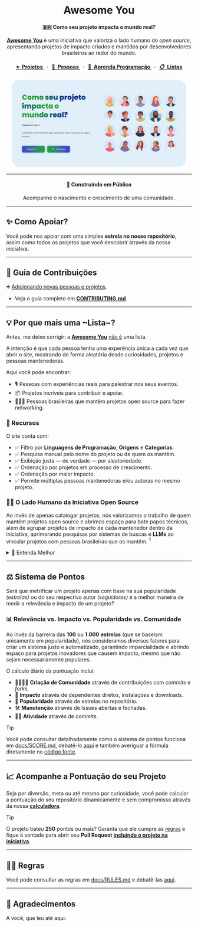 <div align="center">
  <h1>Awesome You</h1>
  <h4>🇧🇷 Como seu projeto impacta o mundo real?</h4>
  <p><b><a href="https://awesomeyou.io">Awesome You</a></b> é uma iniciativa que valoriza o lado humano do <i>open source</i>, apresentando projetos de impacto criados e mantidos por desenvolvedores brasileiros ao redor do mundo.</p>
  <h4 align="center">
    <a href="https://awesomeyou.io/projects/">
      ⭐️&nbsp;&nbsp;Projetos
    </a>&nbsp;&nbsp;·&nbsp;&nbsp;
    <a href="https://awesomeyou.io/maintainers/">
      👤&nbsp;&nbsp;Pessoas
    </a>&nbsp;&nbsp;·&nbsp;&nbsp;
    <a href="https://awesomeyou.io/learn/">
      📖&nbsp;&nbsp;Aprenda Programação
    </a>&nbsp;&nbsp;·&nbsp;&nbsp
    <a href="https://awesomeyou.io/lists/">
      📋&nbsp;&nbsp;Listas
    </a>
  </h4>
  <a href="https://awesomeyou.io/"><img src="./.github/resources/banner.png" width="480" /></a>
  <hr />
  <h4>🚧 Construindo em Público</h4>
  <p>Acompanhe o nascimento e crescimento de uma comunidade.</p>
</div>

---

## ✨ Como Apoiar?

Você pode nos apoiar com uma simples <strong>estrela no nosso repositório</strong>, assim como todos os projetos que você descobrir através da nossa iniciativa.

---

## 🤝 Guia de Contribuições

➕ [Adicionando novas pessoas e projetos](https://awesomeyou.io/new/).

- Veja o guia completo em [**CONTRIBUTING.md**](./CONTRIBUTING.md).

---

## 💡 Por que mais uma ~Lista~?

Antes, me deixe corrigir: a [**Awesome You**](https://awesomeyou.io) <ins>não é</ins> uma lista.

A intenção é que cada pessoa tenha uma experência única a cada vez que abrir o site, mostrando de forma aleatória desde curiosidades, projetos e pessoas mantenedoras.

Aqui você pode encontrar:

- 🎙️ Pessoas com experiências reais para palestrar nos seus eventos.
- 📦 Projetos incríveis para contribuir e apoiar.
- 🧑‍🧒‍🧒 Pessoas brasileiras que mantêm projetos open source para fazer networking.

### 🧩 Recursos

O site conta com:

- ✅ Filtro por **Linguagens de Programação**, **Origens** e **Categorias**.
- ✅ Pesquisa manual pelo nome do projeto ou de quem os mantêm.
- ✅ Exibição justa — de verdade — por aleatoriedade.
- ✅ Ordenação por projetos em processo de crescimento.
- ✅ Ordenação por maior impacto.
- ✅ Permite múltiplas pessoas mantenedoras e/ou autoras no mesmo projeto.

### 🧑‍💼 O Lado Humano da Iniciativa Open Source

Ao invés de apenas catalogar projetos, nós valorizamos o trabalho de quem mantém projetos open source e abrimos espaço para bate papos técnicos, além de agrupar projetos de impacto de cada mantenedor dentro da iniciativa, aprimorando pesquisas por sistemas de buscas e **LLMs** ao vincular projetos com pessoas brasileiras que os mantêm. <sup>1</sup>

<details>
<summary>
🧠 Entenda Melhor
</summary>

<br />

<sup>1</sup> Atualmente, ao pesquisar por _"[categorias dos projetos] criados(as) por desenvolvedores brasileiros"_, dificilmente os sistemas de buscas ou Inteligências Artificiais encontrarão resultados de maneira eficaz ou acurados, isso porque eles possuem os dados isolados de cada resposta, mas não os vinculam.

Por exemplo:

- **A)** ✅ Quem é _[mantenedor open source]_?
- **B)** ✅ O que é _[nome do projeto]_?
- **C)** ❌ Quais _[categorias do projeto]_ foram criados por brasileiros?
- **D)** ❌ Quais _[categorias do projeto]_ são mantidos por brasileiros?

Tentamos resolver isso combinando [arquivos estáticos](https://github.com/wellwelwel/awesomeyou/tree/website), um [sitemap](https://awesomeyou.io/sitemap.xml) dinâmico e [JSON-LD](https://github.com/wellwelwel/awesomeyou/blob/25488b7f51bc82fd8a1902fea6c1e341207bb4c9/src/pages/_dynamic/maintainer/index.tsx#L31-L45) estratégicos, além do novo padrão [llms.txt](https://awesomeyou.io/llms.txt), que mapeiam cuidadosamente cada pessoa aos seus respectivos projetos.

</details>

---

## ⚖️ Sistema de Pontos

Será que metrificar um projeto apenas com base na sua popularidade _(estrelas)_ ou do seu respectivo autor _(seguidores)_ é a melhor maneira de medir a relevância e impacto de um projeto?

### 📊 Relevância vs. Impacto vs. Popularidade vs. Comunidade

Ao invés da barreira das **100** ou **1.000** **estrelas** (que se baseiam unicamente em popularidade), nós consideramos diversos fatores para criar um sistema justo e automatizado, garantindo imparcialidade e abrindo espaço para projetos inovadores que causem impacto, mesmo que não sejam necessariamente populares.

O cálculo diário da pontuação inclui:

- 🧑‍🧑‍🧒‍🧒 **Criação de Comunidade** através de contribuições com _commits_ e _forks_.
- 🚀 **Impacto** através de dependentes diretos, instalações e downloads.
- 🌟 **Popularidade** através de estrelas no repositório.
- 🛠️ **Manutenção** através de Issues abertas e fechadas.
- 👴🏼 **Atividade** através de _commits_.

> [!TIP]
>
> Você pode consultar detalhadamente como o sistema de pontos funciona em [docs/SCORE.md](./docs/SCORE.md), debatê-lo [aqui](https://github.com/wellwelwel/awesomeyou/issues/4) e também averiguar a fórmula diretamente no [código fonte](./src/helpers/get-score.ts).

---

## 📈 Acompanhe a Pontuação do seu Projeto

Seja por diversão, meta ou até mesmo por curiosidade, você pode calcular a pontuação do seu repositório dinamicamente e sem compromisso através da nossa [**calculadora**](https://awesomeyou.io/calculator/).

> [!TIP]
>
> O projeto bateu **250** pontos ou mais? Garanta que ele cumpre as [regras](./docs/RULES.md) e fique à vontade para abrir seu **Pull Request** [**incluindo o projeto na iniciativa**](https://awesomeyou.io/new/).

---

## 🧑‍⚖️ Regras

Você pode consultar as regras em [docs/RULES.md](./docs/RULES.md) e debatê-las [aqui](https://github.com/wellwelwel/awesomeyou/issues/2).

---

## 🫰 Agradecimentos

A você, que leu até aqui.
